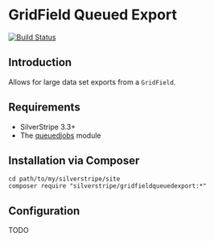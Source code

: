 # GridField Queued Export

[![Build Status](https://travis-ci.org/silverstripe/silverstripe-gridfieldqueuedexport.svg?branch=master)](https://travis-ci.org/silverstripe/silverstripe-gridfieldqueuedexport)

## Introduction

Allows for large data set exports from a `GridField`.

## Requirements

 * SilverStripe 3.3+
 * The [queuedjobs](https://github.com/silverstripe-australia/silverstripe-queuedjobs) module

## Installation via Composer

	cd path/to/my/silverstripe/site
	composer require "silverstripe/gridfieldqueuedexport:*"

## Configuration

TODO